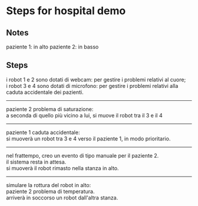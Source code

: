 # Steps for hospital demo

## Notes
paziente 1: in alto
paziente 2: in basso

## Steps

i robot 1 e 2 sono dotati di webcam: per gestire i problemi relativi al cuore;  
i robot 3 e 4 sono dotati di microfono: per gestire i problemi relativi alla caduta accidentale dei pazienti.

___

paziente 2 problema di saturazione:  
a seconda di quello più vicino a lui, si muove il robot tra il 3 e il 4

___

paziente 1 caduta accidentale:  
si muoverà un robot tra 3 e 4 verso il paziente 1, in modo prioritario.

___

nel frattempo, creo un evento di tipo manuale per il paziente 2.  
il sistema resta in attesa.  
si muoverà il robot rimasto nella stanza in alto.

____

simulare la rottura del robot in alto:  
paziente 2 problema di temperatura.  
arriverà in soccorso un robot dall'altra stanza.
